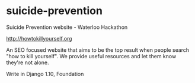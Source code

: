 # suicide-prevention
Suicide Prevention website - Waterloo Hackathon

http://howtokillyourself.org

An SEO focused website that aims to be the top result when people search "how to kill yourself". We provide useful resources and let them know they're not alone.

Write in Django 1.10, Foundation

